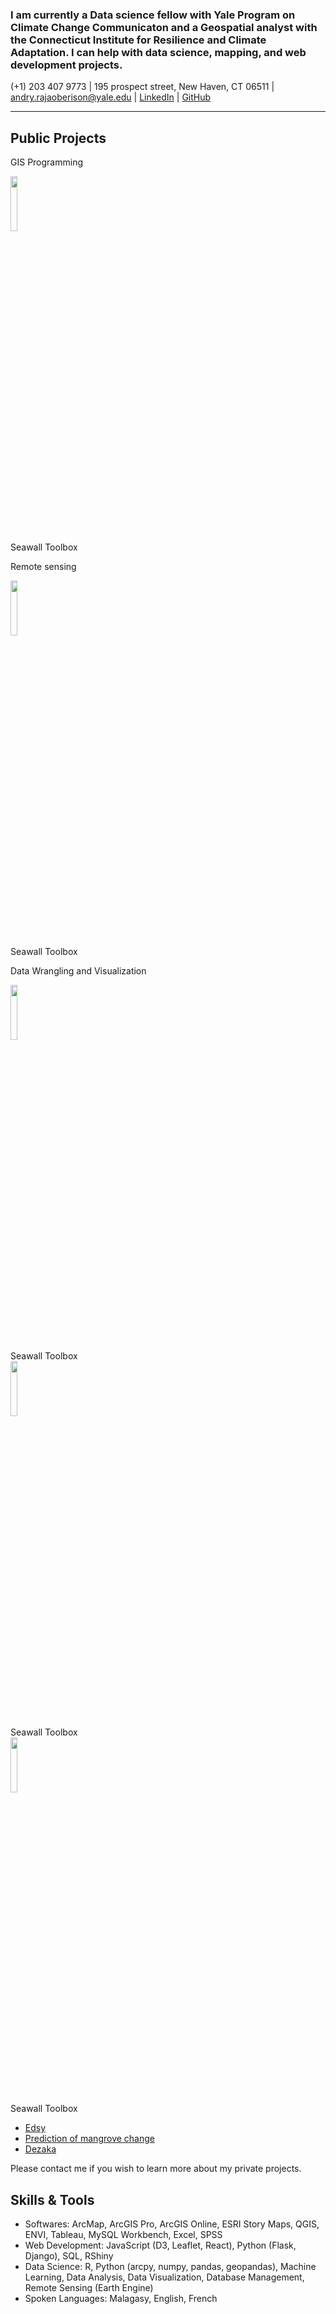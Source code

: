 
### I am currently a Data science fellow with Yale Program on Climate Change Communicaton and a Geospatial analyst with the Connecticut Institute for Resilience and Climate Adaptation. I can help with data science, mapping, and web development projects.

(+1) 203 407 9773   |   195 prospect street, New Haven, CT 06511    |   andry.rajaoberison@yale.edu   |   [LinkedIn](https://www.linkedin.com/in/rajaoberison)  | [GitHub](https://github.com/rajaoberison)

----------------------

## Public Projects

GIS Programming
<br/>
</figure>
<img align="center" width="15%" src="https://rajaoberison.github.io/images/states/Iowa.png">
<figcaption>Seawall Toolbox</figcaption>
</figure>

Remote sensing
<br/>
</figure>
<img align="center" width="15%" src="https://rajaoberison.github.io/images/states/Iowa.png">
<figcaption>Seawall Toolbox</figcaption>
</figure>

Data Wrangling and Visualization
<br/>
</figure>
<img align="center" width="15%" src="https://rajaoberison.github.io/images/states/Iowa.png">
<figcaption>Seawall Toolbox</figcaption>
</figure>
</figure>
<img align="center" width="15%" src="https://rajaoberison.github.io/images/states/Iowa.png">
<figcaption>Seawall Toolbox</figcaption>
</figure>
</figure>
<img align="center" width="15%" src="https://rajaoberison.github.io/images/states/Iowa.png">
<figcaption>Seawall Toolbox</figcaption>
</figure>


* [Edsy](http://edsy.rajaoberison.com)
* [Prediction of mangrove change](https://rajaoberison.github.io/LandcoverPrediction/)
* [Dezaka](http://dezaka.rajaoberison.com/current-data.html)

Please contact me if you wish to learn more about my private projects.

## Skills & Tools

- Softwares: ArcMap, ArcGIS Pro, ArcGIS Online, ESRI Story Maps, QGIS, ENVI, Tableau, MySQL Workbench, Excel, SPSS
- Web Development: JavaScript (D3, Leaflet, React), Python (Flask, Django), SQL, RShiny
- Data Science: R, Python (arcpy, numpy, pandas, geopandas), Machine Learning, Data Analysis, Data Visualization, Database Management, Remote Sensing (Earth Engine)
- Spoken Languages: Malagasy, English, French
